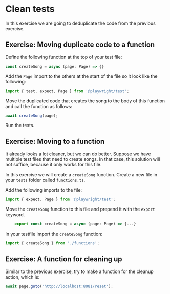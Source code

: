 # Clean tests

In this exercise we are going to deduplicate the code from the previous exercise.

## Exercise: Moving duplicate code to a function

Define the following function at the top of your test file:

```typescript
const createSong = async (page: Page) => {}
```
Add the `Page` import to the others at the start of the file so it look like the following:

```typescript
import { test, expect, Page } from '@playwright/test';
```

Move the duplicated code that creates the song to the body of this function and call the function as follows:

```typescript
await createSong(page);
```

Run the tests.

## Exercise: Moving to a function

It already looks a lot cleaner, but we can do better. Suppose we have multiple test files that need to create songs. In that case, this solution will not suffice, because it only works for this file.

In this exercise we will create a `createSong` function.
Create a new file in your `tests` folder called `functions.ts`.

Add the following imports to the file:

```typescript
import { expect, Page } from '@playwright/test';
```
Move the `createSong` function to this file and prepend it with the `export` keyword.

```typescript
    export const createSong = async (page: Page) => {...}
```

In your testfile import the `createSong` function:

```typescript
import { createSong } from './functions';
```

## Exercise: A function for cleaning up

Similar to the previous exercise, try to make a function for the cleanup action, which is:

```typescript
await page.goto('http://localhost:8081/reset');
```